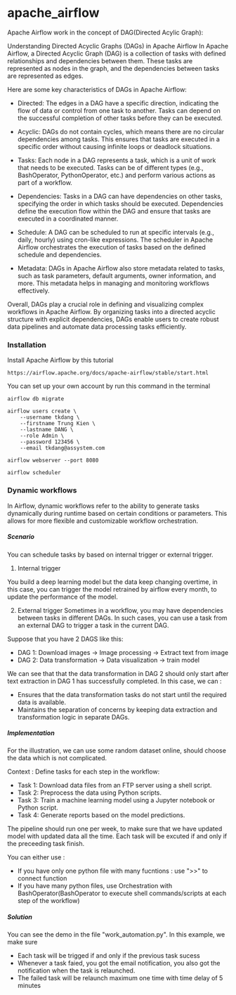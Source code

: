 # apache_airflow

Apache Airflow work in the concept of DAG(Directed Acylic Graph):

Understanding Directed Acyclic Graphs (DAGs) in Apache Airflow
In Apache Airflow, a Directed Acyclic Graph (DAG) is a collection of tasks with defined relationships and dependencies between them. These tasks are represented as nodes in the graph, and the dependencies between tasks are represented as edges.

Here are some key characteristics of DAGs in Apache Airflow:
- Directed: The edges in a DAG have a specific direction, indicating the flow of data or control from one task to another. Tasks can depend on the successful completion of other tasks before they can be executed.

- Acyclic: DAGs do not contain cycles, which means there are no circular dependencies among tasks. This ensures that tasks are executed in a specific order without causing infinite loops or deadlock situations.

- Tasks: Each node in a DAG represents a task, which is a unit of work that needs to be executed. Tasks can be of different types (e.g., BashOperator, PythonOperator, etc.) and perform various actions as part of a workflow.

- Dependencies: Tasks in a DAG can have dependencies on other tasks, specifying the order in which tasks should be executed. Dependencies define the execution flow within the DAG and ensure that tasks are executed in a coordinated manner.

- Schedule: A DAG can be scheduled to run at specific intervals (e.g., daily, hourly) using cron-like expressions. The scheduler in Apache Airflow orchestrates the execution of tasks based on the defined schedule and dependencies.

- Metadata: DAGs in Apache Airflow also store metadata related to tasks, such as task parameters, default arguments, owner information, and more. This metadata helps in managing and monitoring workflows effectively.

Overall, DAGs play a crucial role in defining and visualizing complex workflows in Apache Airflow. By organizing tasks into a directed acyclic structure with explicit dependencies, DAGs enable users to create robust data pipelines and automate data processing tasks efficiently.


### Installation
Install Apache Airflow by this tutorial
```
https://airflow.apache.org/docs/apache-airflow/stable/start.html
```

You can set up your own account by run this command in the terminal 
```
airflow db migrate

airflow users create \
    --username tkdang \
    --firstname Trung Kien \
    --lastname DANG \
    --role Admin \
    --password 123456 \
    --email tkdang@assystem.com

airflow webserver --port 8080

airflow scheduler
```



### Dynamic workflows

In Airflow, dynamic workflows refer to the ability to generate tasks dynamically during runtime based on certain conditions or parameters. This allows for more flexible and customizable workflow orchestration.

#####  Scenario
You can schedule tasks by based on internal trigger or external trigger.
1. Internal trigger

You build a deep learning model but the data keep changing overtime, in this case, you can trigger the model retrained by airflow every month, to update the performance of the model.


2. External trigger 
Sometimes in a workflow, you may have dependencies between tasks in different DAGs. In such cases, you can use a task from an external DAG to trigger a task in the current DAG.

Suppose that you have 2 DAGS like this:
- DAG 1: Download images -> Image processing -> Extract text from image  
- DAG 2: Data transformation -> Data visualization -> train model 


We can see that that the data transformation in DAG 2 should only start after text extraction in DAG 1 has successfully completed. In this case, we can :
- Ensures that the data transformation tasks do not start until the required data is available.
- Maintains the separation of concerns by keeping data extraction and transformation logic in separate DAGs.


##### Implementation

For the illustration, we can use some random dataset online, should choose the data which is not complicated.

Context :
Define tasks for each step in the workflow:
- Task 1: Download data files from an FTP server using a shell script.
- Task 2: Preprocess the data using Python scripts.
- Task 3: Train a machine learning model using a Jupyter notebook or Python script.
- Task 4: Generate reports based on the model predictions.


The pipeline should run one per week, to make sure that we have updated model with updated data all the time. Each task will be excuted if and only if the preceeding task finish.


You can either use :
- If you have only one python file with many fucntions : use ">>" to connect function
- If you have many python files, use Orchestration with BashOperator(BashOperator to execute shell commands/scripts at each step of the workflow)

##### Solution

You can see the demo in the file "work_automation.py". In this example, we make sure
- Each task will be trigged if and only if the previous task sucess
- Whenever a task faied, you got the email notification, you also got the notification when the task is relaunched.
- The failed task will be relaunch maximum one time with time delay of 5 minutes



